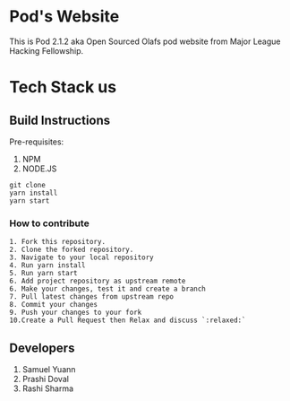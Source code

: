 # Pod's Website

This is Pod 2.1.2 aka Open Sourced Olafs pod website from Major League Hacking Fellowship.  

# Tech Stack us


## Build Instructions
  
  Pre-requisites: 
  1. NPM
  2. NODE.JS
  
  ```
git clone  
yarn install
yarn start
```
  
 ### How to contribute
 
 ```
1. Fork this repository.
2. Clone the forked repository.
3. Navigate to your local repository
4. Run yarn install
5. Run yarn start
6. Add project repository as upstream remote
6. Make your changes, test it and create a branch 
7. Pull latest changes from upstream repo
8. Commit your changes
9. Push your changes to your fork
10.Create a Pull Request then Relax and discuss `:relaxed:`
```


## Developers

1. Samuel Yuann
2. Prashi Doval
3. Rashi Sharma
